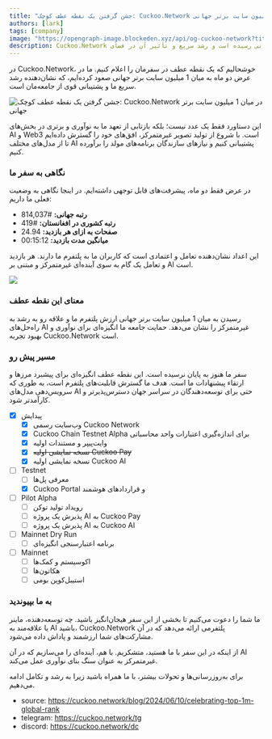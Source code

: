 ```yaml
---
title: "جشن گرفتن یک نقطه عطف کوچک: Cuckoo.Network در میان 1 میلیون سایت برتر جهانی"
authors: [lark]
tags: [company]
image: "https://opengraph-image.blockeden.xyz/api/og-cuckoo-network?title=جشن گرفتن یک نقطه عطف کوچک: Cuckoo.Network در میان 1 میلیون سایت برتر جهانی"
description: Cuckoo.Network یک دستاورد مهم را جشن می‌گیرد که به رتبه‌بندی در میان 1 میلیون سایت برتر جهانی رسیده است و رشد سریع و تأثیر آن در فضای AI و Web3 را نشان می‌دهد.
---
```


در Cuckoo.Network، خوشحالیم که یک نقطه عطف در سفرمان را اعلام کنیم. ما در عرض دو ماه به میان 1 میلیون سایت برتر جهانی صعود کرده‌ایم، که نشان‌دهنده رشد سریع ما و پشتیبانی قوی از جامعه‌مان است.

![جشن گرفتن یک نقطه عطف کوچک: Cuckoo.Network در میان 1 میلیون سایت برتر جهانی](https://cuckoo-network.b-cdn.net/cuckoo-network-top-1m-sites.webp "جشن گرفتن یک نقطه عطف کوچک: Cuckoo.Network در میان 1 میلیون سایت برتر جهانی")

این دستاورد فقط یک عدد نیست؛ بلکه بازتابی از تعهد ما به نوآوری و برتری در بخش‌های AI و Web3 است. با شروع از تولید تصویر غیرمتمرکز، افق‌های خود را گسترش داده‌ایم تا از مدل‌های مختلف AI پشتیبانی کنیم و نیازهای سازندگان برنامه‌های مولد را برآورده کنیم.

### نگاهی به سفر ما

در عرض فقط دو ماه، پیشرفت‌های قابل توجهی داشته‌ایم. در اینجا نگاهی به وضعیت فعلی ما داریم:

- **رتبه جهانی:** #814,037
- **رتبه کشوری در افغانستان:** #419
- **صفحات به ازای هر بازدید:** 24.94
- **میانگین مدت بازدید:** 00:15:12

این اعداد نشان‌دهنده تعامل و اعتمادی است که کاربران ما به پلتفرم ما دارند. هر بازدید و تعامل یک گام به سوی آینده‌ای غیرمتمرکز و مبتنی بر AI است.

[![](https://cuckoo-network.b-cdn.net/cuckoo-global-rank.webp)](https://www.similarweb.com/website/cuckoo.network/)

### معنای این نقطه عطف

رسیدن به میان 1 میلیون سایت برتر جهانی ارزش پلتفرم ما و علاقه رو به رشد به راه‌حل‌های AI غیرمتمرکز را نشان می‌دهد. حمایت جامعه ما انگیزه‌ای برای نوآوری و بهبود تجربه Cuckoo.Network است.

### مسیر پیش رو

سفر ما هنوز به پایان نرسیده است. این نقطه عطف انگیزه‌ای برای پیشبرد مرزها و ارتقاء پیشنهادات ما است. هدف ما گسترش قابلیت‌های پلتفرم است، به طوری که سرویس‌دهی مدل‌های AI حتی برای توسعه‌دهندگان در سراسر جهان دسترس‌پذیرتر و کارآمدتر شود.

- [x] پیدایش
  - [x] وب‌سایت رسمی Cuckoo Network
  - [x] Cuckoo Chain Testnet Alpha برای اندازه‌گیری اعتبارات واحد محاسباتی
  - [x] وایت‌پیپر و مستندات اولیه
  - [x] ~~نسخه نمایشی اولیه Cuckoo Pay~~
  - [x] نسخه نمایشی اولیه Cuckoo AI
- [ ] Testnet
  - [ ] معرفی پل‌ها
  - [x] Cuckoo Portal و قراردادهای هوشمند
- [ ] Pilot Alpha
  - [ ] رویداد تولید توکن
  - [ ] پذیرش یک پروژه AI به Cuckoo Pay
  - [ ] پذیرش یک پروژه AI به Cuckoo AI
- [ ] Mainnet Dry Run
  - [ ] برنامه اعتبارسنجی انگیزه‌ای
- [ ] Mainnet
  - [ ] اکوسیستم و کمک‌ها
  - [ ] هکاتون‌ها
  - [ ] استیبل‌کوین بومی

### به ما بپیوندید

ما شما را دعوت می‌کنیم تا بخشی از این سفر هیجان‌انگیز باشید. چه توسعه‌دهنده، ماینر یا علاقه‌مند به AI باشید، Cuckoo.Network پلتفرمی ارائه می‌دهد که در آن مشارکت‌های شما ارزشمند و پاداش داده می‌شود.

از اینکه در این سفر با ما هستید، متشکریم. با هم، آینده‌ای را می‌سازیم که در آن AI غیرمتمرکز به عنوان سنگ بنای نوآوری عمل می‌کند.

برای به‌روزرسانی‌ها و تحولات بیشتر، با ما همراه باشید زیرا به رشد و تکامل ادامه می‌دهیم.

- source: https://cuckoo.network/blog/2024/06/10/celebrating-top-1m-global-rank
- telegram: https://cuckoo.network/tg
- discord: https://cuckoo.network/dc
